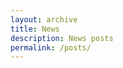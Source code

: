 ```yaml
---
layout: archive
title: News
description: News posts
permalink: /posts/
---
```


<!-- Content here would shop up above your list of posts -->

